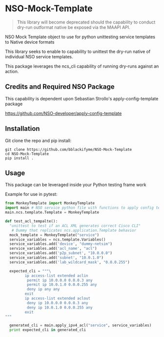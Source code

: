 # NSO-Mock-Template

>This library will become deprecated should the capability to conduct dry-run outformat native be exposed via the MAAPI API.


NSO Mock Template object to use for python unittesting service templates to Native device formats

This library seeks to enable to capability to unittest the dry-run native of individual NSO service templates.

This package leverages the ncs_cli capability of running dry-runs against an action.

## Credits and Required NSO Package

This capability is dependent upon Sebastian Strollo's apply-config-template package

https://github.com/NSO-developer/apply-config-template

## Installation

Git clone the repo and pip install:

```shell
git clone https://github.com/bblackifyme/NSO-Mock-Template
cd NSO-Mock-Template
pip install .
```

## Usage

This package can be leveraged inside your Python testing frame work

Example for use in pytest:

```python
from MonkeyTemplate import MonkeyTemplate
import main # NSO service python file with functions to apply config templates
main.ncs.template.Template = MonkeyTemplate

def test_acl_tempalte():
  "unittest to test if an ACL XML generates correct Cisco CLI"
   # Dummy that replicates ncs.application.Template behavior
  mock_template = MonkeyTemplate("service")
  service_variables = ncs.template.Variables()
  service_variables.add('device', "dummy-netsim")
  service_variables.add('acl_name', "acl")
  service_variables.add('p2p_subnet', "10.0.0.0")
  service_variables.add('subnet', "10.0.1.0")
  service_variables.add('lab_wildcard_mask', "0.0.0.255")

  expected_cli = """\
         ip access-list extended aclin
          permit ip 10.0.0.0 0.0.0.3 any
          permit ip 10.0.1.0 0.0.0.255 any
          deny ip any any
         exit
         ip access-list extended aclout
          deny ip 10.0.0.0 0.0.0.3 any
          deny ip 10.0.1.0 0.0.0.255 any
         exit
"""

  generated_cli = main.apply_ipv4_acl("service", service_variables)
  print expected_cli in generated_cli
```
